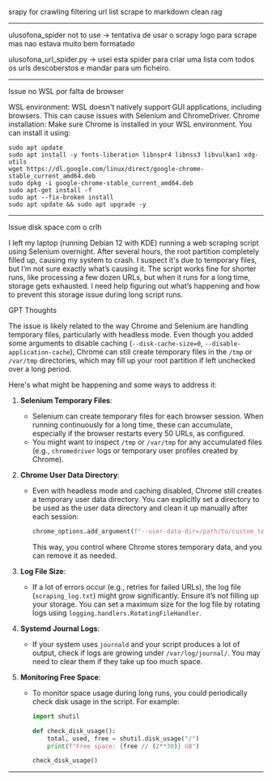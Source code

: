 srapy for crawling
filtering url list
scrape to markdown
clean
rag

---

ulusofona_spider not to use -> tentativa de usar o scrapy logo para scrape mas nao estava muito bem formatado

ulusofona_url_spider.py -> usei esta spider para criar uma lista com todos os urls descoberstos e mandar para um ficheiro.

---

Issue no WSL por falta de browser

WSL environment: WSL doesn't natively support GUI applications, including browsers. This can cause issues with Selenium and ChromeDriver.
Chrome installation: Make sure Chrome is installed in your WSL environment. You can install it using:

```
sudo apt update
sudo apt install -y fonts-liberation libnspr4 libnss3 libvulkan1 xdg-utils
wget https://dl.google.com/linux/direct/google-chrome-stable_current_amd64.deb
sudo dpkg -i google-chrome-stable_current_amd64.deb
sudo apt-get install -f
sudo apt --fix-broken install
sudo apt update && sudo apt upgrade -y
```

---

Issue disk space com o crlh 

I left my laptop (running Debian 12 with KDE) running a web scraping script using Selenium overnight. After several hours, the root partition completely filled up, causing my system to crash. I suspect it's due to temporary files, but I’m not sure exactly what’s causing it. The script works fine for shorter runs, like processing a few dozen URLs, but when it runs for a long time, storage gets exhausted. I need help figuring out what’s happening and how to prevent this storage issue during long script runs.

GPT Thoughts

The issue is likely related to the way Chrome and Selenium are handling temporary files, particularly with headless mode. Even though you added some arguments to disable caching (`--disk-cache-size=0`, `--disable-application-cache`), Chrome can still create temporary files in the `/tmp` or `/var/tmp` directories, which may fill up your root partition if left unchecked over a long period.

Here's what might be happening and some ways to address it:

1. **Selenium Temporary Files**:
   - Selenium can create temporary files for each browser session. When running continuously for a long time, these can accumulate, especially if the browser restarts every 50 URLs, as configured.
   - You might want to inspect `/tmp` or `/var/tmp` for any accumulated files (e.g., `chromedriver` logs or temporary user profiles created by Chrome).

2. **Chrome User Data Directory**:
   - Even with headless mode and caching disabled, Chrome still creates a temporary user data directory. You can explicitly set a directory to be used as the user data directory and clean it up manually after each session:
     ```python
     chrome_options.add_argument(f"--user-data-dir=/path/to/custom_temp")
     ```
     This way, you control where Chrome stores temporary data, and you can remove it as needed.

3. **Log File Size**:
   - If a lot of errors occur (e.g., retries for failed URLs), the log file (`scraping_log.txt`) might grow significantly. Ensure it’s not filling up your storage. You can set a maximum size for the log file by rotating logs using `logging.handlers.RotatingFileHandler`.

4. **Systemd Journal Logs**:
   - If your system uses `journald` and your script produces a lot of output, check if logs are growing under `/var/log/journal/`. You may need to clear them if they take up too much space.

5. **Monitoring Free Space**:
   - To monitor space usage during long runs, you could periodically check disk usage in the script. For example:
     ```python
     import shutil

     def check_disk_usage():
         total, used, free = shutil.disk_usage("/")
         print(f"Free space: {free // (2**30)} GB")

     check_disk_usage()
     ```

---

